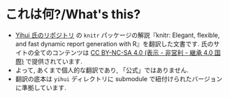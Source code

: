 
# これは何?/What's this?

* [Yihui 氏のリポジトリ](https://github.com/rbind/yihui) の `knitr` パッケージの解説『knitr: Elegant, flexible, and fast dynamic report generation with R』を翻訳した文書です. 氏のサイトの全てのコンテンツは [CC BY-NC-SA 4.0 (表示 - 非営利 - 継承 4.0 国際)](https://creativecommons.org/licenses/by-nc-sa/4.0/deed.ja) で提供されています.
* よって, あくまで個人的な翻訳であり, 「公式」ではありません.
* 翻訳の底本は `yihui` ディレクトリに submodule で紐付けられたバージョンに準拠しています.

